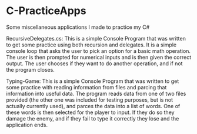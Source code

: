 # C-PracticeApps
Some miscellaneous applications I made to practice my C#


RecursiveDelegates.cs:
This is a simple Console Program that was written to get some practice using both recursion and delegates. It is a simple console loop that asks the user to pick an option for a basic math operation. The user is then prompted for numerical inputs and is then given the correct output. The user chooses if they want to do another operation, and if not the program closes.

Typing-Game:
This is a simple Console Program that was written to get some practice with reading information from files and parcing that information into useful data. The program reads data from one of two files provided (the other one was included for testing purposes, but is not actually currently used), and parces the data into a list of words. One of these words is then selected for the player to input. If they do so they damage the enemy, and if they fail to type it correctly they lose and the application ends.
